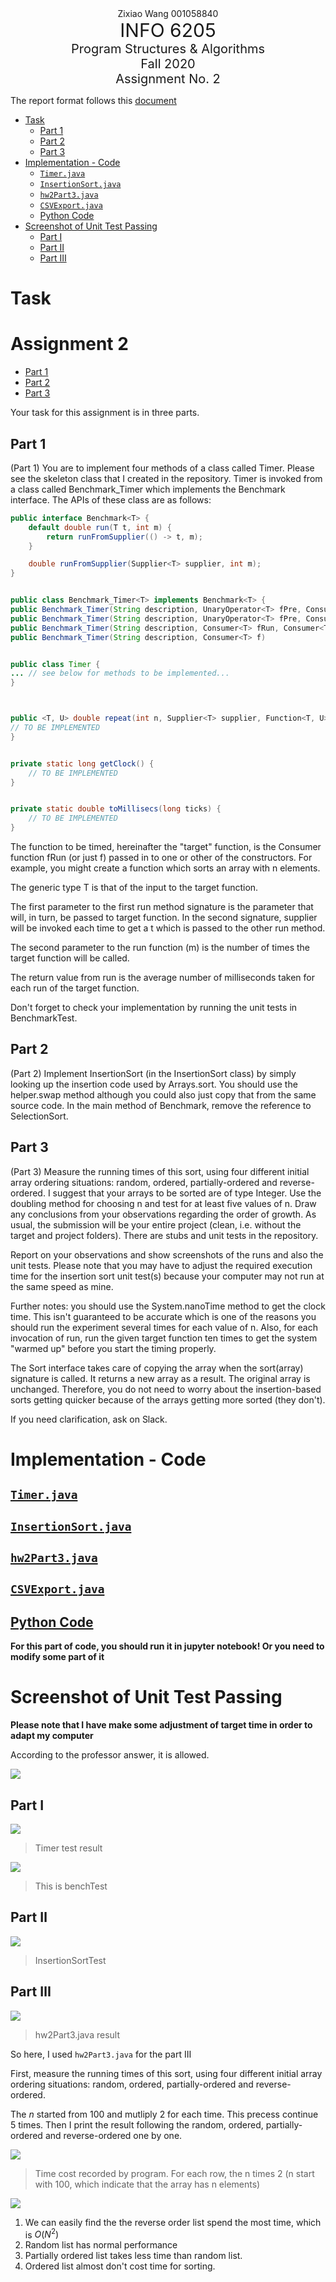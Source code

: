 <div style="text-align:center">Zixiao Wang 001058840</div>
<div style="text-align:center; font-size:30px">INFO 6205</div>
<div style="text-align:center; font-size:20px">Program Structures & Algorithms</div>
<div style="text-align:center; font-size:20px">Fall 2020</div>
<div style="text-align:center; font-size:20px">Assignment No. 2</div>

The report format follows this [document](https://info6205fall2020group.slack.com/files/U01A4RKLF7H/F01AWSPRXPC/yourname_assignmetno.docx)

- [Task](#task)
  - [Part 1](#part-1)
  - [Part 2](#part-2)
  - [Part 3](#part-3)
- [Implementation - Code](#implementation---code)
  - [```Timer.java```](#timerjava)
  - [```InsertionSort.java```](#insertionsortjava)
  - [```hw2Part3.java```](#hw2part3java)
  - [```CSVExport.java```](#csvexportjava)
  - [Python Code](#python-code)
- [Screenshot of Unit Test Passing](#screenshot-of-unit-test-passing)
  - [Part Ⅰ](#part-ⅰ)
  - [Part Ⅱ](#part-ⅱ)
  - [Part Ⅲ](#part-ⅲ)

# Task

# Assignment 2 <!-- omit in toc -->


- [Part 1](#part-1)
- [Part 2](#part-2)
- [Part 3](#part-3)


Your task for this assignment is in three parts.

## Part 1

(Part 1) You are to implement four methods of a class called Timer. Please see the skeleton class that I created in the repository. Timer is invoked from a class called Benchmark_Timer which implements the Benchmark interface. The APIs of these class are as follows:

```java
public interface Benchmark<T> {
    default double run(T t, int m) {
        return runFromSupplier(() -> t, m);
    }

    double runFromSupplier(Supplier<T> supplier, int m);
}


public class Benchmark_Timer<T> implements Benchmark<T> {
public Benchmark_Timer(String description, UnaryOperator<T> fPre, Consumer<T> fRun, Consumer<T> fPost)
public Benchmark_Timer(String description, UnaryOperator<T> fPre, Consumer<T> fRun)
public Benchmark_Timer(String description, Consumer<T> fRun, Consumer<T> fPost)
public Benchmark_Timer(String description, Consumer<T> f)


public class Timer {
... // see below for methods to be implemented...
}



public <T, U> double repeat(int n, Supplier<T> supplier, Function<T, U> function, UnaryOperator<T> preFunction, Consumer<U> postFunction) {
// TO BE IMPLEMENTED
}


private static long getClock() {
    // TO BE IMPLEMENTED
}


private static double toMillisecs(long ticks) {
    // TO BE IMPLEMENTED
}
```

The function to be timed, hereinafter the "target" function, is the Consumer function fRun (or just f) passed in to one or other of the constructors. For example, you might create a function which sorts an array with n elements.

The generic type T is that of the input to the target function.

The first parameter to the first run method signature is the parameter that will, in turn, be passed to target function. In the second signature, supplier will be invoked each time to get a t which is passed to the other run method.

The second parameter to the run function (m) is the number of times the target function will be called.

The return value from run is the average number of milliseconds taken for each run of the target function.

Don't forget to check your implementation by running the unit tests in BenchmarkTest.

## Part 2

(Part 2) Implement InsertionSort (in the InsertionSort class) by simply looking up the insertion code used by Arrays.sort. You should use the helper.swap method although you could also just copy that from the same source code. In the main method of Benchmark, remove the reference to SelectionSort.

## Part 3

(Part 3) Measure the running times of this sort, using four different initial array ordering situations: random, ordered, partially-ordered and reverse-ordered. I suggest that your arrays to be sorted are of type Integer. Use the doubling method for choosing n and test for at least five values of n. Draw any conclusions from your observations regarding the order of growth.
As usual, the submission will be your entire project (clean, i.e. without the target and project folders). There are stubs and unit tests in the repository.

Report on your observations and show screenshots of the runs and also the unit tests. Please note that you may have to adjust the required execution time for the insertion sort unit test(s) because your computer may not run at the same speed as mine.

Further notes: you should use the System.nanoTime method to get the clock time. This isn't guaranteed to be accurate which is one of the reasons you should run the experiment several times for each value of n. Also, for each invocation of run, run the given target function ten times to get the system "warmed up" before you start the timing properly.

The Sort interface takes care of copying the array when the sort(array) signature is called. It returns a new array as a result. The original array is unchanged. Therefore, you do not need to worry about the insertion-based sorts getting quicker because of the arrays getting more sorted (they don't).

If you need clarification, ask on Slack.

# Implementation - Code

## [```Timer.java```](src/main/java/edu/neu/coe/info6205/util/Timer.java)

## [```InsertionSort.java```](src/main/java/edu/neu/coe/info6205/sort/simple/InsertionSort.java)

## [```hw2Part3.java```](src/test/java/edu/neu/coe/info6205/sort/simple/hw2Part3.java)

## [```CSVExport.java```](src/main/java/edu/neu/coe/info6205/util/CSVExport.java)

## [Python Code](./REPORT/)

**For this part of code, you should run it in jupyter notebook! Or you need to modify some part of it**

# Screenshot of Unit Test Passing

**Please note that I have make some adjustment of target time in order to adapt my computer**

According to the professor answer, it is allowed.

![](res/part1_change.png)

## Part Ⅰ

![](./res/timerTest.png)
> Timer test result

![](./res/benchTestWithoutChangingToInsertionSort.png)
> This is benchTest

## Part Ⅱ

![](./res/insertionSortTest.png)
> InsertionSortTest

## Part Ⅲ

![](res/insertionSortForDiffList.png)
> hw2Part3.java result

So here, I used ```hw2Part3.java``` for the part Ⅲ

First, measure the running times of this sort, using four different initial array ordering situations: random, ordered, partially-ordered and reverse-ordered.

The $n$ started from 100 and mutliply 2 for each time. This precess continue 5 times. Then I print the result following the random, ordered, partially-ordered and reverse-ordered one by one.

![](res/timeCost.png)
> Time cost recorded by program. For each row, the n times 2 (n start with 100, which indicate that the array has n elements)

![](res/plot.png)

1. We can easily find the the reverse order list spend the most time, which is $O(N^2)$
2. Random list has normal performance
3. Partially ordered list takes less time than random list.
4. Ordered list almost don't cost time for sorting.

